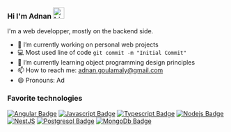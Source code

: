 ### Hi I'm Adnan <img src="https://user-images.githubusercontent.com/1303154/88677602-1635ba80-d120-11ea-84d8-d263ba5fc3c0.gif" width="26px"  alt="hi">

I'm a web developper, mostly on the backend side.

- 🔭 I’m currently working on personal web projects
- :computer: Most used line of code `git commit -m "Initial Commit"`
- 🌱 I’m currently learning object programming design principles
- 📫 How to reach me: adnan.goulamaly@gmail.com
- 😄 Pronouns: Ad
<!-- ⚡ Fun fact: ... -->

### Favorite technologies

[![Angular Badge](https://img.shields.io/badge/Angular-DD0031?style=for-the-badge&logo=angular&logoColor=white)](#) [![Javascript Badge](https://img.shields.io/badge/JavaScript-F7DF1E?style=for-the-badge&logo=javascript&logoColor=black)](#) [![Typescript Badge](https://img.shields.io/badge/TypeScript-007ACC?style=for-the-badge&logo=typescript&logoColor=white)](#) [![Nodejs Badge](https://img.shields.io/badge/Node.js-43853D?style=for-the-badge&logo=node.js&logoColor=white)](#)
[![NestJS](https://img.shields.io/badge/nestjs-%23E0234E.svg?style=for-the-badge&logo=nestjs&logoColor=white)](#)
[![Postgresql Badge](https://img.shields.io/badge/PostgreSQL-316192?style=for-the-badge&logo=postgresql&logoColor=white)](#)
[![MongoDb Badge](https://img.shields.io/badge/MongoDB-4EA94B?style=for-the-badge&logo=mongodb&logoColor=white)](#)


 	
<!--
**adnan974/adnan974** is a ✨ _special_ ✨ repository because its `README.md` (this file) appears on your GitHub profile.

Here are some ideas to get you started:

- 🔭 I’m currently working on ...
- 🌱 I’m currently learning ...
- 👯 I’m looking to collaborate on ...
- 🤔 I’m looking for help with ...
- 💬 Ask me about ...
- 📫 How to reach me: ...
- 😄 Pronouns: ...
- ⚡ Fun fact: ...
-->
